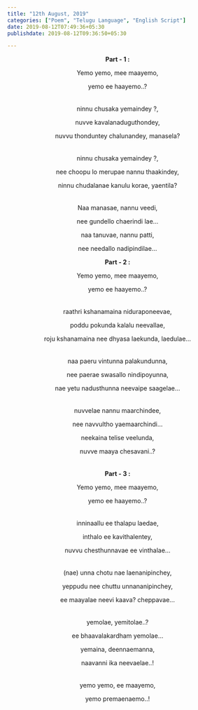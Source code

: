 ```yaml
---
title: "12th August, 2019"
categories: ["Poem", "Telugu Language", "English Script"]
date: 2019-08-12T07:49:36+05:30
publishdate: 2019-08-12T09:36:50+05:30

---
```


<center>

**Part - 1 :**

Yemo yemo, mee maayemo,

yemo ee haayemo..?
<br>
<br>
<br>
ninnu chusaka yemaindey ?,

nuvve kavalanaduguthondey,

nuvvu thonduntey chalunandey, manasela?
<br>
<br>
<br>
ninnu chusaka yemaindey ?,

nee choopu lo merupae nannu thaakindey,

ninnu chudalanae kanulu korae, yaentila?
<br>
<br>
<br>
Naa manasae, nannu veedi,

nee gundello chaerindi lae...

naa tanuvae, nannu patti,

nee needallo nadipindilae...

**Part - 2 :**

Yemo yemo, mee maayemo,

yemo ee haayemo..?
<br>
<br>
<br>
raathri kshanamaina niduraponeevae,

poddu pokunda kalalu neevallae,

roju kshanamaina nee dhyasa laekunda, laedulae...
<br>
<br>
<br>
naa paeru vintunna palakundunna,

nee paerae swasallo nindipoyunna,

nae yetu nadusthunna neevaipe saagelae...
<br>
<br>
<br>
nuvvelae nannu maarchindee,

nee navvultho yaemaarchindi...

neekaina telise veelunda,

nuvve maaya chesavani..?
<br>
<br>
<br>
**Part - 3 :**

Yemo yemo, mee maayemo,

yemo ee haayemo..?
<br>
<br>
<br>
inninaallu ee thalapu laedae,

inthalo ee kavithalentey,

nuvvu chesthunnavae ee vinthalae...
<br>
<br>
<br>
(nae) unna chotu nae laenanipinchey,

yeppudu nee chuttu unnananipinchey,

ee maayalae neevi kaava? cheppavae...
<br>
<br>
<br>
yemolae, yemitolae..?

ee bhaavalakardham yemolae...

yemaina, deennaemanna,

naavanni ika neevaelae..!
<br>
<br>
<br>
yemo yemo, ee maayemo,

yemo premaenaemo..!

</center>